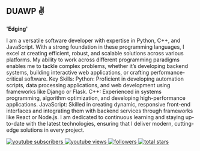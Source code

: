 ## DUAWP ✌️

**'Edging'**

I am a versatile software developer with expertise in Python, C++, and JavaScript. With a strong foundation in these programming languages, I excel at creating efficient, robust, and scalable solutions across various platforms. My ability to work across different programming paradigms enables me to tackle complex problems, whether it’s developing backend systems, building interactive web applications, or crafting performance-critical software.
Key Skills:
    Python: Proficient in developing automation scripts, data processing applications, and web development using frameworks like Django or Flask.
    C++: Experienced in systems programming, algorithm optimization, and developing high-performance applications.
    JavaScript: Skilled in creating dynamic, responsive front-end interfaces and integrating them with backend services through frameworks like React or Node.js.
I am dedicated to continuous learning and staying up-to-date with the latest technologies, ensuring that I deliver modern, cutting-edge solutions in every project.



<p align="left">
    <a href="https://www.youtube.com/@duawp">
        <img alt="youtube subscribers" title="Subscribe to my YouTube channel" src="https://custom-icon-badges.demolab.com/youtube/channel/subscribers/UC2WhjPDvbE60328n17Cgf7g?color=%23E05D44&label=SUBSCRIBER&logo=video&logoColor=white&style=for-the-badge&labelColor=CE4630" />
    </a>
    <a href="https://www.youtube.com/c/fknight">
        <img alt="youtube views" title="YouTube views" src="https://custom-icon-badges.demolab.com/youtube/channel/views/UC2WhjPDvbE60328n17Cgf7g?color=%23E1AD0E&logo=eye&logoColor=white&style=for-the-badge&labelColor=C79600" />
    </a>
    <a href="https://github.com/ForrestKnight?tab=followers">
        <img alt="followers" title="Follow me on Github" src="https://custom-icon-badges.demolab.com/github/followers/ForrestKnight?color=236ad3&label=1155b&style=for-the-badge&logo=person-add&label=Follow&logoColor=white" />
    </a>
    <a href="https://github.com/ForrestKnight?tab=repositories&sort=stargazers">
        <img alt="total stars" title="Total stars on Github" src="https://custom-icon-badges.demolab.com/github/stars/ForrestKnight?color=5596c6&style=for-the-badge&labelColor=488207&logo=star" />
    </a>
</p>
